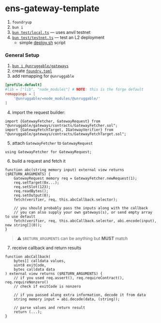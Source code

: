 # ens-gateway-template

1. `foundryup`
1. `bun i`
1. [`bun test/local.ts`](./test/local.ts) &mdash; uses anvil testnet
1. [`bun test/testnet.ts`](./test/testnet.ts) &mdash; test an L2 deployment
	* simple [deploy.sh](./deploy.sh) script

### General Setup

1. [`bun i @unruggable/gateways`](https://www.npmjs.com/package/@unruggable/gateways)
1. create [`foundry.toml`](./foundry.toml)
1. add remapping for `@unruggable`
```toml
[profile.default]
#lib = ["lib", "node_modules"] # NOTE: this is the forge default
remappings = [
    '@unruggable/=node_modules/@unruggable/'
]
```
4. import the request builder:
```solidity
import {GatewayFetcher, GatewayRequest} from "@unruggable/gateways/contracts/GatewayFetcher.sol";
import {GatewayFetchTarget, IGatewayVerifier} from "@unruggable/gateways/contracts/GatewayFetchTarget.sol";
```
5. attach `GatewayFetcher` to `GatewayRequest`
```solidity
using GatewayFetcher for GatewayRequest;
```
6. build a request and fetch it
```solidity
function abc(string memory input) external view returns ($RETURN_ARGUMENTS) {
    GatewayRequest memory req = GatewayFetcher.newRequest(1);
    req.setTarget(0x...);
    req.setSlot(123);
    req.readBytes();
    req.setOutput(0);
    fetch(verifier, req, this.abcCallback.selector);

    // you should probably pass the inputs along with the callback
    // you can also supply your own gateways(s), or send empty array to use default
    fetch(verifier, req, this.abcCallback.selector, abi.encode(input), new string[](0));
}
```
> ⚠️ `$RETURN_ARGUMENTS` can be anything but **MUST** match

7. receive callback and return results
```solidity
function abcCallback(
    bytes[] calldata values,
    uint8 exitCode,
    bytes calldata data
) external view returns ($RETURN_ARGUMENTS) {
    // if you used req.assert(), req.requireContract(), req.requireNonzero()
    // check if exitCode is nonzero

    // if you passed along extra information, decode it from data
    string memory input = abi.decode(data, (string));

    // parse values and return result
    return (...);
}
```
